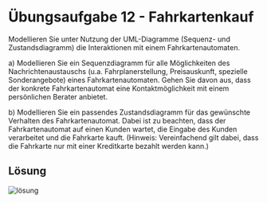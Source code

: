 # Übungsaufgabe 12 - Fahrkartenkauf
Modellieren Sie unter Nutzung der UML-Diagramme
(Sequenz- und Zustandsdiagramm) die Interaktionen mit
einem Fahrkartenautomaten.

a)
Modellieren Sie ein Sequenzdiagramm für alle Möglichkeiten des
Nachrichtenaustauschs (u.a. Fahrplanerstellung, Preisauskunft,
spezielle Sonderangebote) eines Fahrkartenautomaten. Gehen
Sie davon aus, dass der konkrete Fahrkartenautomat eine
Kontaktmöglichkeit mit einem persönlichen Berater anbietet.

b)
Modellieren Sie ein passendes Zustandsdiagramm für das
gewünschte Verhalten des Fahrkartenautomat. Dabei ist zu
beachten, dass der Fahrkartenautomat auf einen Kunden wartet,
die Eingabe des Kunden verarbeitet und die Fahrkarte kauft.
(Hinweis: Vereinfachend gilt dabei, dass die Fahrkarte nur mit einer
Kreditkarte bezahlt werden kann.)

## Lösung

![lösung](./Aufgabe11.png)

